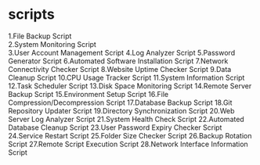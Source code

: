 # scripts
1.File Backup Script  
2.System Monitoring Script  
3.User Account Management Script
4.Log Analyzer Script
5.Password Generator Script
6.Automated Software Installation Script
7.Network Connectivity Checker Script
8.Website Uptime Checker Script
9.Data Cleanup Script
10.CPU Usage Tracker Script
11.System Information Script
12.Task Scheduler Script
13.Disk Space Monitoring Script
14.Remote Server Backup Script
15.Environment Setup Script
16.File Compression/Decompression Script
17.Database Backup Script
18.Git Repository Updater Script
19.Directory Synchronization Script
20.Web Server Log Analyzer Script
21.System Health Check Script
22.Automated Database Cleanup Script
23.User Password Expiry Checker Script
24.Service Restart Script
25.Folder Size Checker Script
26.Backup Rotation Script
27.Remote Script Execution Script
28.Network Interface Information Script
